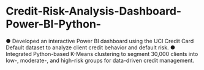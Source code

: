 # Credit-Risk-Analysis-Dashboard-Power-BI-Python-
● Developed an interactive Power BI dashboard using the UCI Credit Card Default dataset to analyze client credit behavior and default risk. ● Integrated Python-based K-Means clustering to segment 30,000 clients into low-, moderate-, and high-risk groups for data-driven credit management.
